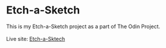 # Etch-a-Sketch

This is my Etch-a-Sketch project as a part of The Odin Project.<br>
<br>
Live site: <a href="https://spencer-234.github.io/etch-a-sketch/" rel="noopener noreferrer">Etch-a-Sktech</a>
